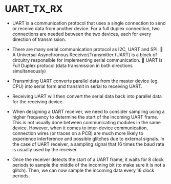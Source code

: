 # UART_TX_RX

- UART is a communication protocol that uses a single connection to send or receive data from another 
device. For a full duplex connection, two connections are needed between the two devices, each for 
every direction of transmission.

- There are many serial communication protocol as I2C, UART and SPI.
 A Universal Asynchronous Receiver/Transmitter (UART) is a block of 
circuitry responsible for implementing serial communication.
 UART is Full Duplex protocol (data transmission in both directions 
simultaneously)

- Transmitting UART converts parallel data from the master device (eg. 
CPU) into serial form and transmit in serial to receiving UART.
- Receiving UART will then convert the serial data back into parallel data 
for the receiving device.

- When designing a UART receiver, we need to consider sampling using a higher frequency to determine 
the start of the incoming UART frame. This is not usually done between communicating modules in the 
same device. However, when it comes to inter-device communication, connection wires (or traces on a 
PCB) are much more likely to experience interference and possible glitches due to external signals.
In the case of UART receiver, a sampling signal that 16 times the baud rate is usually used by the 
receiver.
- Once the receiver detects the start of a UART frame, it waits for 8 clock periods to sample the middle of 
the incoming bit (to make sure it is not a glitch). Then, we can now sample the incoming data every 16 
clock periods.
